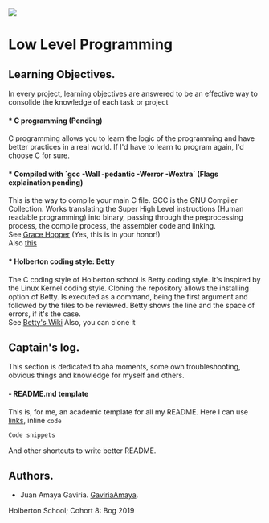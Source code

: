 <img src="https://camo.githubusercontent.com/c5d27ff0111c29e03f64bc98ffd377b21d294db6/68747470733a2f2f7777772e686f6c626572746f6e7363686f6f6c2e636f6d2f686f6c626572746f6e2d6c6f676f2d747769747465722d636172642e706e67">

# Low Level Programming

## Learning Objectives.
In every project, learning objectives are answered to be an effective way to consolide the knowledge of each task or project

#### * C programming (Pending)
C programming allows you to learn the logic of the programming and have better practices in a real world. If I'd have to learn to program again, I'd choose C for sure.

#### * Compiled with ´gcc -Wall -pedantic -Werror -Wextra´ (Flags explaination pending)
This is the way to compile your main C file. GCC is the GNU Compiler Collection. Works translating the Super High Level instructions (Human readable programming) into binary, passing through the preprocessing process, the compile process, the assembler code and linking.\
See [Grace Hopper](https://en.wikipedia.org/wiki/Grace_Hopper "Grace Hopper") (Yes, this is in your honor!)\
Also [this](https://medium.com/@729_78111/gcc-compile-et-impera-518d91cd25c1 "this")

#### * Holberton coding style: Betty
The C coding style of Holberton school is Betty coding style. It's inspired by the Linux Kernel coding style. Cloning the repository allows the installing option of Betty. Is executed as a command, being the first argument and followed by the files to be reviewed. Betty shows the line and the space of errors, if it's the case.\
See [Betty's Wiki](https://github.com/holbertonschool/Betty/wiki "Betty") Also, you can clone it

## Captain's log.
This section is dedicated to aha moments, some own troubleshooting, obvious things and knowledge for myself and others.
#### - README.md template
This is, for me, an academic template for all my README. Here I can use [links](about:blank), inline `code`
```c
Code snippets
```
And other shortcuts to write better README.


## Authors.
* Juan Amaya Gaviria. [GaviriaAmaya](github.com/GaviriaAmaya/).

Holberton School; Cohort 8: Bog 2019
